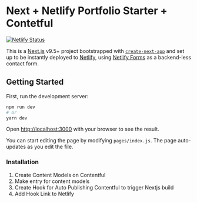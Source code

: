# Next + Netlify Portfolio Starter + Contetful

[![Netlify Status](https://api.netlify.com/api/v1/badges/9d73e58f-4104-4db1-93c9-2134a9ffc9e7/deploy-status)](https://app.netlify.com/sites/next-portfolio-starter/deploys)

This is a [Next.js](https://nextjs.org/) v9.5+ project bootstrapped with [`create-next-app`](https://github.com/zeit/next.js/tree/canary/packages/create-next-app) and set up to be instantly deployed to [Netlify](https://url.netlify.com/HJh3LCbjI), using [Netlify Forms](https://url.netlify.app/Sy9bJ38hI) as a backend-less contact form.


## Getting Started

First, run the development server:

```bash
npm run dev
# or
yarn dev
```

Open [http://localhost:3000](http://localhost:3000) with your browser to see the result.

You can start editing the page by modifying `pages/index.js`. The page auto-updates as you edit the file.

### Installation

1. Create Content Models on Contentful
2. Make entry for content models
3. Create Hook for Auto Publishing Contentful to trigger Nextjs build
3. Add Hook Link to Netlify
